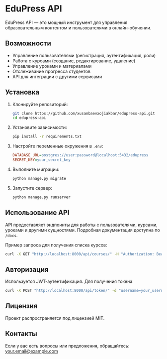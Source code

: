 # EduPress API

EduPress API — это мощный инструмент для управления образовательным контентом и пользователями в онлайн-обучении.

## Возможности
- Управление пользователями (регистрация, аутентификация, роли)
- Работа с курсами (создание, редактирование, удаление)
- Управление уроками и материалами
- Отслеживание прогресса студентов
- API для интеграции с другими сервисами

## Установка

1. Клонируйте репозиторий:
   ```sh
   git clone https://github.com/xusanbaevxojiakbar/edupress-api.git
   cd edupress-api
   ```
2. Установите зависимости:
   ```sh
   pip install -r requirements.txt
   ```
3. Настройте переменные окружения в `.env`:
   ```ini
   DATABASE_URL=postgres://user:password@localhost:5432/edupress
   SECRET_KEY=your_secret_key
   ```
4. Выполните миграции:
   ```sh
   python manage.py migrate
   ```
5. Запустите сервер:
   ```sh
   python manage.py runserver
   ```

## Использование API
API предоставляет эндпоинты для работы с пользователями, курсами, уроками и другими сущностями. Подробная документация доступна по `/docs`.

Пример запроса для получения списка курсов:
```sh
curl -X GET "http://localhost:8000/api/courses/" -H "Authorization: Bearer your_token"
```

## Авторизация
Используется JWT-аутентификация. Для получения токена:
```sh
curl -X POST "http://localhost:8000/api/token/" -d "username=your_username&password=your_password"
```

## Лицензия
Проект распространяется под лицензией MIT.

## Контакты
Если у вас есть вопросы или предложения, обращайтесь: your.email@example.com

